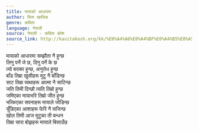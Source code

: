 ```yaml
---
title: मायाको आधारमा
author: दिव्य खालिङ
genre: कविता
language: नेपाली
source: नेपाली - कविता कोश
source_link: http://kavitakosh.org/kk/%E0%A4%A6%E0%A4%BF%E0%A4%B5%E0%A5%8D%E0%A4%AF_%E0%A4%96%E0%A4%BE%E0%A4%B2%E0%A4%BF%E0%A4%99
---
```


मायाको आधारमा सम्झौता नै हुन्छ  
लिनु पर्ने जे छ, दिनु पर्ने के छ  
त्यो बराबर हुन्छ, अनुरोध हुन्छ  
बाँड तिम्रा खुसीहरू मुटु नै बाँडिन्छ  
साट तिम्रा व्यथाहरू आत्मा नै साटिन्छ  
जति तिमी दिन्छौ त्यति तिम्रो हुन्छ  
जमिएका मायाभरि तिम्रो जीत हुन्छ  
भत्किएका सपनाहरू मायाले जोडिन्छ  
चुँडिएका आशाहरू फेरि नै सजिन्छ  
खोल तिमी आज मुटुका ती बन्धन  
तिम्रा सारा बोझहरू मायाले बिसाउँछ
